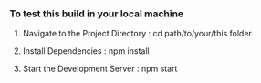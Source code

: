 ### To test this build in your local machine

1. Navigate to the Project Directory	: cd path/to/your/this folder

2. Install Dependencies					: npm install
			
3. Start the Development Server			: npm start
